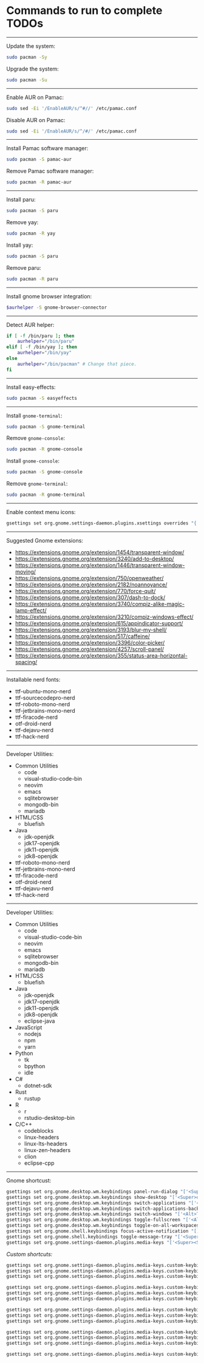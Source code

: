 # Commands to run to complete TODOs

---

Update the system:

```bash
sudo pacman -Sy
```

Upgrade the system:

```bash
sudo pacman -Su
```

---

Enable AUR on Pamac:

```bash
sudo sed -Ei '/EnableAUR/s/^#//' /etc/pamac.conf
```

Disable AUR on Pamac:

```bash
sudo sed -Ei '/EnableAUR/s/^/#/' /etc/pamac.conf
```

---

Install Pamac software manager:

```bash
sudo pacman -S pamac-aur
```

Remove Pamac software manager:

```bash
sudo pacman -R pamac-aur
```

---

Install paru:

```bash
sudo pacman -S paru
```

Remove yay:

```bash
sudo pacman -R yay
```

Install yay:

```bash
sudo pacman -S paru
```

Remove paru:

```bash
sudo pacman -R paru
```

---

Install gnome browser integration:

```bash
$aurhelper -S gnome-browser-connector
```

---

Detect AUR helper:

```bash
if [ -f /bin/paru ]; then
    aurhelper="/bin/paru"
elif [ -f /bin/yay ]; then 
    aurhelper="/bin/yay"
else
    aurhelper="/bin/pacman" # Change that piece.
fi
```

---

Install easy-effects:

```bash
sudo pacman -S easyeffects
```

---

Install `gnome-terminal`:

```bash
sudo pacman -S gnome-terminal
```

Remove `gnome-console`:

```bash
sudo pacman -R gnome-console
```

Install `gnome-console`:

```bash
sudo pacman -S gnome-console
```

Remove `gnome-terminal`:

```bash
sudo pacman -R gnome-terminal
```

---

Enable context menu icons:

```bash
gsettings set org.gnome.settings-daemon.plugins.xsettings overrides "{'Gtk/ButtonImages': <1>, 'Gtk/MenuImages': <1>}"
```

---

Suggested Gnome extensions:

* <https://extensions.gnome.org/extension/1454/transparent-window/>
* <https://extensions.gnome.org/extension/3240/add-to-desktop/>
* <https://extensions.gnome.org/extension/1446/transparent-window-moving/>
* <https://extensions.gnome.org/extension/750/openweather/>
* <https://extensions.gnome.org/extension/2182/noannoyance/>
* <https://extensions.gnome.org/extension/770/force-quit/>
* <https://extensions.gnome.org/extension/307/dash-to-dock/>
* <https://extensions.gnome.org/extension/3740/compiz-alike-magic-lamp-effect/>
* <https://extensions.gnome.org/extension/3210/compiz-windows-effect/>
* <https://extensions.gnome.org/extension/615/appindicator-support/>
* <https://extensions.gnome.org/extension/3193/blur-my-shell/>
* <https://extensions.gnome.org/extension/517/caffeine/>
* <https://extensions.gnome.org/extension/3396/color-picker/>
* <https://extensions.gnome.org/extension/4257/scroll-panel/>
* <https://extensions.gnome.org/extension/355/status-area-horizontal-spacing/>

---

Installable nerd fonts:

* ttf-ubuntu-mono-nerd
* ttf-sourcecodepro-nerd
* ttf-roboto-mono-nerd
* ttf-jetbrains-mono-nerd
* ttf-firacode-nerd
* otf-droid-nerd
* ttf-dejavu-nerd
* ttf-hack-nerd

---

Developer Utilities:

* Common Utilities
  * code
  * visual-studio-code-bin
  * neovim
  * emacs
  * sqlitebrowser
  * mongodb-bin
  * mariadb
* HTML/CSS
  * bluefish
* Java
  * jdk-openjdk
  * jdk17-openjdk
  * jdk11-openjdk
  * jdk8-openjdk
* ttf-roboto-mono-nerd
* ttf-jetbrains-mono-nerd
* ttf-firacode-nerd
* otf-droid-nerd
* ttf-dejavu-nerd
* ttf-hack-nerd

---

Developer Utilities:

* Common Utilities
  * code
  * visual-studio-code-bin
  * neovim
  * emacs
  * sqlitebrowser
  * mongodb-bin
  * mariadb
* HTML/CSS
  * bluefish
* Java
  * jdk-openjdk
  * jdk17-openjdk
  * jdk11-openjdk
  * jdk8-openjdk
  * eclipse-java
* JavaScript
  * nodejs
  * npm
  * yarn
* Python
  * tk
  * bpython
  * idle
* C#
  * dotnet-sdk
* Rust
  * rustup
* R
  * r
  * rstudio-desktop-bin
* C/C++
  * codeblocks
  * linux-headers
  * linux-lts-headers
  * linux-zen-headers
  * clion
  * eclipse-cpp

---

Gnome shortcust:

```bash
gsettings set org.gnome.desktop.wm.keybindings panel-run-dialog "['<Super>r']"
gsettings set org.gnome.desktop.wm.keybindings show-desktop "['<Super>d']"
gsettings set org.gnome.desktop.wm.keybindings switch-applications "['<Super>Tab']"
gsettings set org.gnome.desktop.wm.keybindings switch-applications-backward "['<Shift><Super>Tab']"
gsettings set org.gnome.desktop.wm.keybindings switch-windows "['<Alt>Tab']"
gsettings set org.gnome.desktop.wm.keybindings toggle-fullscreen "['<Alt>F12']"
gsettings set org.gnome.desktop.wm.keybindings toggle-on-all-workspaces "['<Alt>F9']"
gsettings set org.gnome.shell.keybindings focus-active-notification "[]"
gsettings set org.gnome.shell.keybindings toggle-message-tray "['<Super>n']"
gsettings set org.gnome.settings-daemon.plugins.media-keys "['<Super><Shift>p']"
```

*Custom shortcuts:*

```bash
gsettings set org.gnome.settings-daemon.plugins.media-keys.custom-keybinding:/org/gnome/settings-daemon/plugins/media-keys/custom-keybindings/custom0/ name "Gnome Terminal"
gsettings set org.gnome.settings-daemon.plugins.media-keys.custom-keybinding:/org/gnome/settings-daemon/plugins/media-keys/custom-keybindings/custom0/ binding "<Control><Alt>t"
gsettings set org.gnome.settings-daemon.plugins.media-keys.custom-keybinding:/org/gnome/settings-daemon/plugins/media-keys/custom-keybindings/custom0/ command "gnome-terminal"

gsettings set org.gnome.settings-daemon.plugins.media-keys.custom-keybinding:/org/gnome/settings-daemon/plugins/media-keys/custom-keybindings/custom1/ name "Gnome Terminal Alt"
gsettings set org.gnome.settings-daemon.plugins.media-keys.custom-keybinding:/org/gnome/settings-daemon/plugins/media-keys/custom-keybindings/custom1/ binding "<Super>Return"
gsettings set org.gnome.settings-daemon.plugins.media-keys.custom-keybinding:/org/gnome/settings-daemon/plugins/media-keys/custom-keybindings/custom1/ command "gnome-terminal"

gsettings set org.gnome.settings-daemon.plugins.media-keys.custom-keybinding:/org/gnome/settings-daemon/plugins/media-keys/custom-keybindings/custom2/ name "Gnome System Monitor"
gsettings set org.gnome.settings-daemon.plugins.media-keys.custom-keybinding:/org/gnome/settings-daemon/plugins/media-keys/custom-keybindings/custom2/ binding "<Control><Shift>Escape"
gsettings set org.gnome.settings-daemon.plugins.media-keys.custom-keybinding:/org/gnome/settings-daemon/plugins/media-keys/custom-keybindings/custom2/ command "gnome-system-monitor"

gsettings set org.gnome.settings-daemon.plugins.media-keys.custom-keybinding:/org/gnome/settings-daemon/plugins/media-keys/custom-keybindings/custom3/ name "Downloads"
gsettings set org.gnome.settings-daemon.plugins.media-keys.custom-keybinding:/org/gnome/settings-daemon/plugins/media-keys/custom-keybindings/custom3/ binding "<Super>j"
gsettings set org.gnome.settings-daemon.plugins.media-keys.custom-keybinding:/org/gnome/settings-daemon/plugins/media-keys/custom-keybindings/custom3/ command "xdg-open $HOME/Downloads"

gsettings set org.gnome.settings-daemon.plugins.media-keys custom-keybindings "['/org/gnome/settings-daemon/plugins/media-keys/custom-keybindings/custom0/', '/org/gnome/settings-daemon/plugins/media-keys/custom-keybindings/custom1/', '/org/gnome/settings-daemon/plugins/media-keys/custom-keybindings/custom2/', '/org/gnome/settings-daemon/plugins/media-keys/custom-keybindings/custom3/']"
```
